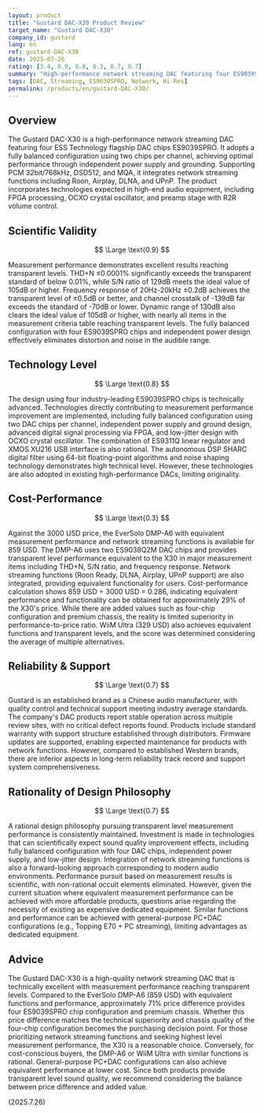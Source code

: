 ```yaml
---
layout: product
title: "Gustard DAC-X30 Product Review"
target_name: "Gustard DAC-X30"
company_id: gustard
lang: en
ref: gustard-DAC-X30
date: 2025-07-26
rating: [3.4, 0.9, 0.8, 0.3, 0.7, 0.7]
summary: "High-performance network streaming DAC featuring four ES9039SPRO chips. Measurement performance reaches transparent levels, with low cost-performance evaluation compared to EverSolo DMP-A6 (859 USD)."
tags: [DAC, Streaming, ES9039SPRO, Network, Hi-Res]
permalink: /products/en/gustard-DAC-X30/
---
```


## Overview

The Gustard DAC-X30 is a high-performance network streaming DAC featuring four ESS Technology flagship DAC chips ES9039SPRO. It adopts a fully balanced configuration using two chips per channel, achieving optimal performance through independent power supply and grounding. Supporting PCM 32bit/768kHz, DSD512, and MQA, it integrates network streaming functions including Roon, Airplay, DLNA, and UPnP. The product incorporates technologies expected in high-end audio equipment, including FPGA processing, OCXO crystal oscillator, and preamp stage with R2R volume control.

## Scientific Validity

$$ \Large \text{0.9} $$

Measurement performance demonstrates excellent results reaching transparent levels. THD+N ≤0.0001% significantly exceeds the transparent standard of below 0.01%, while S/N ratio of 129dB meets the ideal value of 105dB or higher. Frequency response of 20Hz-20kHz ±0.2dB achieves the transparent level of ±0.5dB or better, and channel crosstalk of -139dB far exceeds the standard of -70dB or lower. Dynamic range of 130dB also clears the ideal value of 105dB or higher, with nearly all items in the measurement criteria table reaching transparent levels. The fully balanced configuration with four ES9039SPRO chips and independent power design effectively eliminates distortion and noise in the audible range.

## Technology Level

$$ \Large \text{0.8} $$

The design using four industry-leading ES9039SPRO chips is technically advanced. Technologies directly contributing to measurement performance improvement are implemented, including fully balanced configuration using two DAC chips per channel, independent power supply and ground design, advanced digital signal processing via FPGA, and low-jitter design with OCXO crystal oscillator. The combination of ES9311Q linear regulator and XMOS XU216 USB interface is also rational. The autonomous DSP SHARC digital filter using 64-bit floating-point algorithms and noise shaping technology demonstrates high technical level. However, these technologies are also adopted in existing high-performance DACs, limiting originality.

## Cost-Performance

$$ \Large \text{0.3} $$

Against the 3000 USD price, the EverSolo DMP-A6 with equivalent measurement performance and network streaming functions is available for 859 USD. The DMP-A6 uses two ES9038Q2M DAC chips and provides transparent level performance equivalent to the X30 in major measurement items including THD+N, S/N ratio, and frequency response. Network streaming functions (Roon Ready, DLNA, Airplay, UPnP support) are also integrated, providing equivalent functionality for users. Cost-performance calculation shows 859 USD ÷ 3000 USD = 0.286, indicating equivalent performance and functionality can be obtained for approximately 29% of the X30's price. While there are added values such as four-chip configuration and premium chassis, the reality is limited superiority in performance-to-price ratio. WiiM Ultra (329 USD) also achieves equivalent functions and transparent levels, and the score was determined considering the average of multiple alternatives.

## Reliability & Support

$$ \Large \text{0.7} $$

Gustard is an established brand as a Chinese audio manufacturer, with quality control and technical support meeting industry average standards. The company's DAC products report stable operation across multiple review sites, with no critical defect reports found. Products include standard warranty with support structure established through distributors. Firmware updates are supported, enabling expected maintenance for products with network functions. However, compared to established Western brands, there are inferior aspects in long-term reliability track record and support system comprehensiveness.

## Rationality of Design Philosophy

$$ \Large \text{0.7} $$

A rational design philosophy pursuing transparent level measurement performance is consistently maintained. Investment is made in technologies that can scientifically expect sound quality improvement effects, including fully balanced configuration with four DAC chips, independent power supply, and low-jitter design. Integration of network streaming functions is also a forward-looking approach corresponding to modern audio environments. Performance pursuit based on measurement results is scientific, with non-rational occult elements eliminated. However, given the current situation where equivalent measurement performance can be achieved with more affordable products, questions arise regarding the necessity of existing as expensive dedicated equipment. Similar functions and performance can be achieved with general-purpose PC+DAC configurations (e.g., Topping E70 + PC streaming), limiting advantages as dedicated equipment.

## Advice

The Gustard DAC-X30 is a high-quality network streaming DAC that is technically excellent with measurement performance reaching transparent levels. Compared to the EverSolo DMP-A6 (859 USD) with equivalent functions and performance, approximately 71% price difference provides four ES9039SPRO chip configuration and premium chassis. Whether this price difference matches the technical superiority and chassis quality of the four-chip configuration becomes the purchasing decision point. For those prioritizing network streaming functions and seeking highest level measurement performance, the X30 is a reasonable choice. Conversely, for cost-conscious buyers, the DMP-A6 or WiiM Ultra with similar functions is rational. General-purpose PC+DAC configurations can also achieve equivalent performance at lower cost. Since both products provide transparent level sound quality, we recommend considering the balance between price difference and added value.

(2025.7.26)
